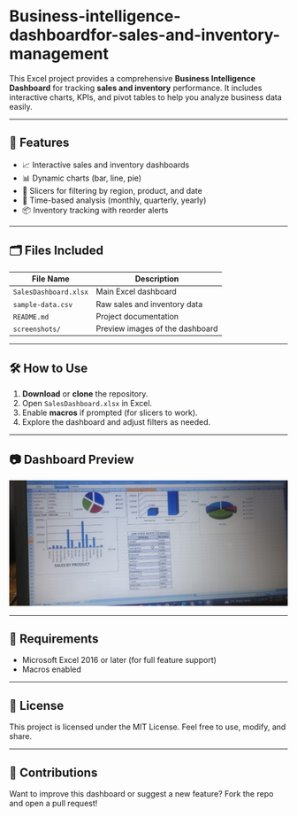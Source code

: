 # Business-intelligence-dashboardfor-sales-and-inventory-management
This Excel project provides a comprehensive **Business Intelligence Dashboard** for tracking **sales and inventory** performance. It includes interactive charts, KPIs, and pivot tables to help you analyze business data easily.

---

## 🧩 Features

- 📈 Interactive sales and inventory dashboards
- 📊 Dynamic charts (bar, line, pie)
- 📌 Slicers for filtering by region, product, and date
- 📅 Time-based analysis (monthly, quarterly, yearly)
- 📦 Inventory tracking with reorder alerts

---

## 🗂️ Files Included

| File Name              | Description                        |
|------------------------|------------------------------------|
| `SalesDashboard.xlsx`  | Main Excel dashboard               |
| `sample-data.csv`      | Raw sales and inventory data       |
| `README.md`            | Project documentation              |
| `screenshots/`         | Preview images of the dashboard    |

---

## 🛠️ How to Use

1. **Download** or **clone** the repository.
2. Open `SalesDashboard.xlsx` in Excel.
3. Enable **macros** if prompted (for slicers to work).
4. Explore the dashboard and adjust filters as needed.

---

## 📷 Dashboard Preview

![Dashboard Screenshot](Dashboard_Preview.jpeg)

---

## 📌 Requirements

- Microsoft Excel 2016 or later (for full feature support)
- Macros enabled

---

## 📃 License

This project is licensed under the MIT License. Feel free to use, modify, and share.

---

## 🙌 Contributions

Want to improve this dashboard or suggest a new feature? Fork the repo and open a pull request!
